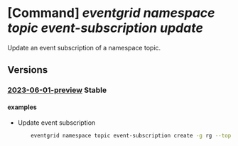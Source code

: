 # [Command] _eventgrid namespace topic event-subscription update_

Update an event subscription of a namespace topic.

## Versions

### [2023-06-01-preview](/Resources/mgmt-plane/L3N1YnNjcmlwdGlvbnMve30vcmVzb3VyY2Vncm91cHMve30vcHJvdmlkZXJzL21pY3Jvc29mdC5ldmVudGdyaWQvbmFtZXNwYWNlcy97fS90b3BpY3Mve30vZXZlbnRzdWJzY3JpcHRpb25zL3t9/2023-06-01-preview.xml) **Stable**

<!-- mgmt-plane /subscriptions/{}/resourcegroups/{}/providers/microsoft.eventgrid/namespaces/{}/topics/{}/eventsubscriptions/{} 2023-06-01-preview -->

#### examples

- Update event subscription
    ```bash
        eventgrid namespace topic event-subscription create -g rg --topic-name topic -n event-subscription --namespace-name name --filters-configuration "{includedEventTypes:['All']}"
    ```
